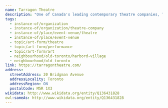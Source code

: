 ```yaml
---
name: Tarragon Theatre
description: "One of Canada's leading contemporary theatre companies, Tarragon Theatre has been a cornerstone of Toronto's cultural landscape since its founding. Known for producing and presenting bold Canadian plays and nurturing new theatrical voices, Tarragon operates two performance spaces and maintains a strong commitment to developing original Canadian work through its renowned playwright development programs."
tags:
  - instance-of/organization
  - instance-of/organization/theatre-company
  - instance-of/place/event-venue/theatre
  - instance-of/place/event-venue
  - topic/art-form/theatre
  - topic/art-form/performance
  - topic/art-form/art
  - neighbourhood/old-toronto/harbord-village
  - neighbourhood/old-toronto
link: https://tarragontheatre.com/
address:
  streetAddress: 30 Bridgman Avenue
  addressLocality: Toronto
  addressRegion: ON
  postalCode: M5R 1X3
wikidata: http://www.wikidata.org/entity/Q136431828
owl:sameAs: http://www.wikidata.org/entity/Q136431828
---
```


